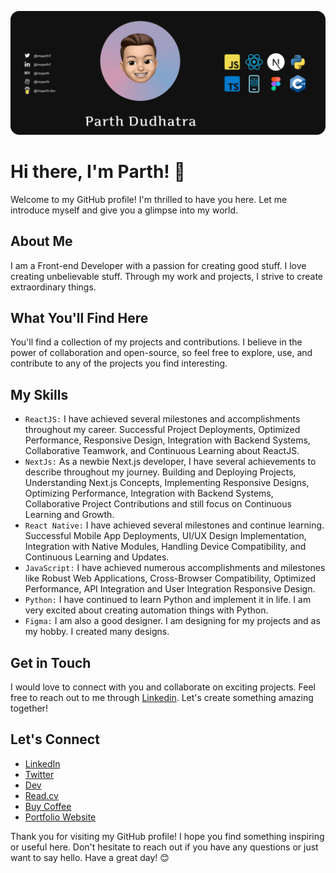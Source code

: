 ![Banner Image](./imparth.png)

# Hi there, I'm Parth! 👋

Welcome to my GitHub profile! I'm thrilled to have you here. Let me introduce myself and give you a glimpse into my world.

## About Me

I am a Front-end Developer with a passion for creating good stuff. I love creating unbelievable stuff. Through my work and projects, I strive to create extraordinary things.

## What You'll Find Here

You'll find a collection of my projects and contributions. I believe in the power of collaboration and open-source, so feel free to explore, use, and contribute to any of the projects you find interesting.

## My Skills

- `ReactJS:` I have achieved several milestones and accomplishments throughout my career. Successful Project Deployments, Optimized Performance, Responsive Design, Integration with Backend Systems, Collaborative Teamwork, and Continuous Learning about ReactJS.
- `NextJs:` As a newbie Next.js developer, I have several achievements to describe throughout my journey. Building and Deploying Projects, Understanding Next.js Concepts, Implementing Responsive Designs, Optimizing Performance, Integration with Backend Systems, Collaborative Project Contributions and still focus on Continuous Learning and Growth.
- `React Native:` I have achieved several milestones and continue learning. Successful Mobile App Deployments, UI/UX Design Implementation, Integration with Native Modules, Handling Device Compatibility, and Continuous Learning and Updates.
- `JavaScript:` I have achieved numerous accomplishments and milestones like Robust Web Applications, Cross-Browser Compatibility, Optimized Performance, API Integration and User Integration Responsive Design.
- `Python:` I have continued to learn Python and implement it in life. I am very excited about creating automation things with Python.
- `Figma:` I am also a good designer. I am designing for my projects and as my hobby. I created many designs.

## Get in Touch

I would love to connect with you and collaborate on exciting projects. Feel free to reach out to me through [Linkedin](https://www.linkedin.com/in/imparth7). Let's create something amazing together!

## Let's Connect

- [LinkedIn](https://www.linkedin.com/in/imparth7)
- [Twitter](https://twitter.com/imparth73)
- [Dev](https://www.dev.to/imparth)
- [Read.cv](https://imparth.read.cv)
- [Buy Coffee](https://buymeacoffee.com/imparth.dev)
- [Portfolio Website](http://www.imparth.me)

Thank you for visiting my GitHub profile! I hope you find something inspiring or useful here. Don't hesitate to reach out if you have any questions or just want to say hello. Have a great day! 😊

<!--
**imparth7/imparth7** is a ✨ _special_ ✨ repository because its `README.md` (this file) appears on your GitHub profile.

Here are some ideas to get you started:

- 🔭 I’m currently working on ...
- 🌱 I’m currently learning ...
- 👯 I’m looking to collaborate on ...
- 🤔 I’m looking for help with ...
- 💬 Ask me about ...
- 📫 How to reach me: ...
- 😄 Pronouns: ...
- ⚡ Fun fact: ...
-->
